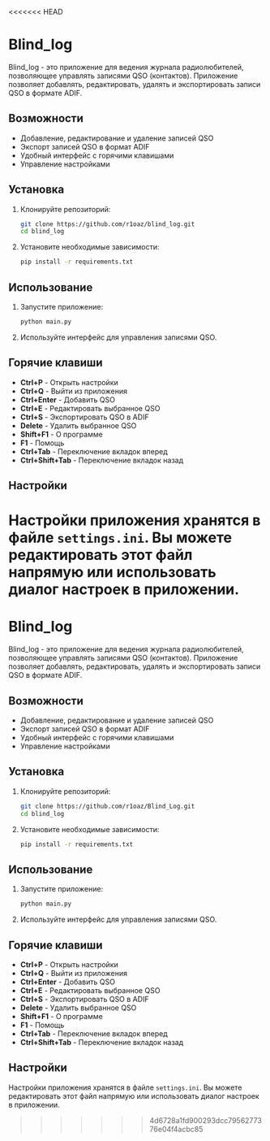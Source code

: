 <<<<<<< HEAD
# Blind_log

Blind_log - это приложение для ведения журнала радиолюбителей, позволяющее управлять записями QSO (контактов). Приложение позволяет добавлять, редактировать, удалять и экспортировать записи QSO в формате ADIF.

## Возможности

- Добавление, редактирование и удаление записей QSO
- Экспорт записей QSO в формат ADIF
- Удобный интерфейс с горячими клавишами
- Управление настройками

## Установка

1. Клонируйте репозиторий:
    ```sh
    git clone https://github.com/r1oaz/blind_log.git
    cd blind_log
    ```

2. Установите необходимые зависимости:
    ```sh
    pip install -r requirements.txt
    ```

## Использование

1. Запустите приложение:
    ```sh
    python main.py
    ```

2. Используйте интерфейс для управления записями QSO.

## Горячие клавиши

- **Ctrl+P** - Открыть настройки
- **Ctrl+Q** - Выйти из приложения
- **Ctrl+Enter** - Добавить QSO
- **Ctrl+E** - Редактировать выбранное QSO
- **Ctrl+S** - Экспортировать QSO в ADIF
- **Delete** - Удалить выбранное QSO
- **Shift+F1** - О программе
- **F1** - Помощь
- **Ctrl+Tab** - Переключение вкладок вперед
- **Ctrl+Shift+Tab** - Переключение вкладок назад

## Настройки

Настройки приложения хранятся в файле `settings.ini`. Вы можете редактировать этот файл напрямую или использовать диалог настроек в приложении.
=======
# Blind_log

Blind_log - это приложение для ведения журнала радиолюбителей, позволяющее управлять записями QSO (контактов). Приложение позволяет добавлять, редактировать, удалять и экспортировать записи QSO в формате ADIF.

## Возможности

- Добавление, редактирование и удаление записей QSO
- Экспорт записей QSO в формат ADIF
- Удобный интерфейс с горячими клавишами
- Управление настройками

## Установка

1. Клонируйте репозиторий:
    ```sh
    git clone https://github.com/r1oaz/Blind_Log.git
    cd blind_log
    ```

2. Установите необходимые зависимости:
    ```sh
    pip install -r requirements.txt
    ```

## Использование

1. Запустите приложение:
    ```sh
    python main.py
    ```

2. Используйте интерфейс для управления записями QSO.

## Горячие клавиши

- **Ctrl+P** - Открыть настройки
- **Ctrl+Q** - Выйти из приложения
- **Ctrl+Enter** - Добавить QSO
- **Ctrl+E** - Редактировать выбранное QSO
- **Ctrl+S** - Экспортировать QSO в ADIF
- **Delete** - Удалить выбранное QSO
- **Shift+F1** - О программе
- **F1** - Помощь
- **Ctrl+Tab** - Переключение вкладок вперед
- **Ctrl+Shift+Tab** - Переключение вкладок назад

## Настройки

Настройки приложения хранятся в файле `settings.ini`. Вы можете редактировать этот файл напрямую или использовать диалог настроек в приложении.
>>>>>>> 4d6728a1fd900293dcc7956277376e04f4acbc85
